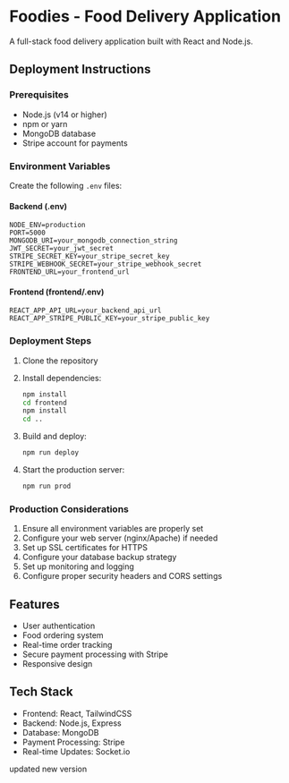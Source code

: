 # Foodies - Food Delivery Application

A full-stack food delivery application built with React and Node.js.

## Deployment Instructions

### Prerequisites
- Node.js (v14 or higher)
- npm or yarn
- MongoDB database
- Stripe account for payments

### Environment Variables

Create the following `.env` files:

#### Backend (.env)
```
NODE_ENV=production
PORT=5000
MONGODB_URI=your_mongodb_connection_string
JWT_SECRET=your_jwt_secret
STRIPE_SECRET_KEY=your_stripe_secret_key
STRIPE_WEBHOOK_SECRET=your_stripe_webhook_secret
FRONTEND_URL=your_frontend_url
```

#### Frontend (frontend/.env)
```
REACT_APP_API_URL=your_backend_api_url
REACT_APP_STRIPE_PUBLIC_KEY=your_stripe_public_key
```

### Deployment Steps

1. Clone the repository
2. Install dependencies:
   ```bash
   npm install
   cd frontend
   npm install
   cd ..
   ```

3. Build and deploy:
   ```bash
   npm run deploy
   ```

4. Start the production server:
   ```bash
   npm run prod
   ```

### Production Considerations

1. Ensure all environment variables are properly set
2. Configure your web server (nginx/Apache) if needed
3. Set up SSL certificates for HTTPS
4. Configure your database backup strategy
5. Set up monitoring and logging
6. Configure proper security headers and CORS settings

## Features

- User authentication
- Food ordering system
- Real-time order tracking
- Secure payment processing with Stripe
- Responsive design

## Tech Stack

- Frontend: React, TailwindCSS
- Backend: Node.js, Express
- Database: MongoDB
- Payment Processing: Stripe
- Real-time Updates: Socket.io


updated new version
